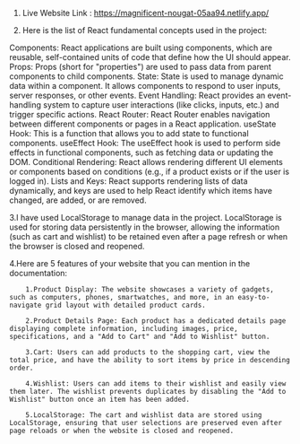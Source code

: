 1. Live Website Link : https://magnificent-nougat-05aa94.netlify.app/

2. Here is the list of React fundamental concepts used in the project:

Components: React applications are built using components, which are reusable, self-contained units of code that define how the UI should appear.
Props: Props (short for "properties") are used to pass data from parent components to child components.
State: State is used to manage dynamic data within a component. It allows components to respond to user inputs, server responses, or other events.
Event Handling: React provides an event-handling system to capture user interactions (like clicks, inputs, etc.) and trigger specific actions.
React Router: React Router enables navigation between different components or pages in a React application.
useState Hook: This is a function that allows you to add state to functional components.
useEffect Hook: The useEffect hook is used to perform side effects in functional components, such as fetching data or updating the DOM.
Conditional Rendering: React allows rendering different UI elements or components based on conditions (e.g., if a product exists or if the user is logged in).
Lists and Keys: React supports rendering lists of data dynamically, and keys are used to help React identify which items have changed, are added, or are removed.

3.I have used LocalStorage to manage data in the project. LocalStorage is used for storing data persistently in the browser, allowing the information (such as cart and wishlist) to be retained even after a page refresh or when the browser is closed and reopened.

4.Here are 5 features of your website that you can mention in the documentation:

        1.Product Display: The website showcases a variety of gadgets, such as computers, phones, smartwatches, and more, in an easy-to-navigate grid layout with detailed product cards.

        2.Product Details Page: Each product has a dedicated details page displaying complete information, including images, price, specifications, and a "Add to Cart" and "Add to Wishlist" button.

        3.Cart: Users can add products to the shopping cart, view the total price, and have the ability to sort items by price in descending order.

        4.Wishlist: Users can add items to their wishlist and easily view them later. The wishlist prevents duplicates by disabling the "Add to Wishlist" button once an item has been added.

        5.LocalStorage: The cart and wishlist data are stored using LocalStorage, ensuring that user selections are preserved even after page reloads or when the website is closed and reopened.
